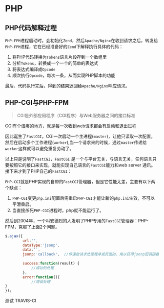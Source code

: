 # PHP

## PHP代码解释过程
`PHP-FPM`进程启动时，会初始化`Zend`，然后`Apache/Nginx`在收到请求之后，转发给`PHP-FPM`进程，它在已经准备好的`Zend`下解释执行具体的代码：
1. 将PHP代码转换为`Tokens`语言片段存到一个数组里
2. 分析`Tokens`，转换成一个一个的简单的表达式
3. 将表达式编译成`Opcode`
4. 顺次执行`Opcode`，每次一条，从而实现PHP脚本的功能

最后，代码执行完后，得到的结果返回给`Apache/Nginx`响应请求。

## PHP-CGI与PHP-FPM
>CGI是外部应用程序（CGI程序）与Web服务器之间的接口标准

CGI有个蛋疼的地方，就是每一次收到web请求都会有启动和退出过程

因此诞生了`FastCGI`，CGI一次启动一个主进程(`master`)，让他只读取一次配置，然后在启动多个工作进程(`worker`),当一个请求来的时候，通过`master`传递给`worker`这样就可以避免重复劳动了。

以上只是说明了`FastCGI`，`FastCGI` 是一个与平台无关，与语言无关，任何语言只要按照它的接口来实现，就能实现自己语言的`FastCGI`能力和web server 通讯。
接下来才到了PHP自己的`FastCGI`：

`PHP-CGI`就是PHP实现的自带的`FastCGI`管理器，但是它性能太差，主要有以下两个缺点：
1. `PHP-CGI`变更`php.ini`配置后需重启`PHP-CGI`才能让新的`php.ini`生效，不可以平滑重启。
2. 当直接杀死`PHP-CGI`进程时，php就不能运行了。

然后到2004年，一个叫安德烈的人发明了PHP专用的`FastCGI`管理器：PHP-FPM，克服了上面2个问题。

```js
$.ajax({  
        url:"",  
        dataType:'jsonp',  
        data:'',  
        jsonp:'callback',  //传递给请求处理程序或页面的，用以获得jsonp回调函数名的参数名(默认为:callback)
 
        success:function(result) {  
            //成功的处理
        },
        error:function(){
            //错误处理
} 
});  
```

测试 TRAVIS-CI